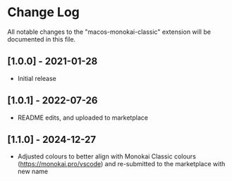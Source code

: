 # Change Log

All notable changes to the "macos-monokai-classic" extension will be documented in this file.

## [1.0.0] - 2021-01-28
- Initial release

## [1.0.1] - 2022-07-26
- README edits, and uploaded to marketplace

## [1.1.0] - 2024-12-27
- Adjusted colours to better align with Monokai Classic colours (https://monokai.pro/vscode) and re-submitted to the marketplace with new name
